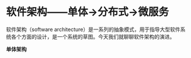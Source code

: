 # 软件架构——单体→分布式→微服务

软件架构（software architecture）是一系列的抽象模式，用于指导大型软件系统各个方面的设计，是一个系统的草图。今天我们就聊聊软件架构的演进。

**单体架构**

